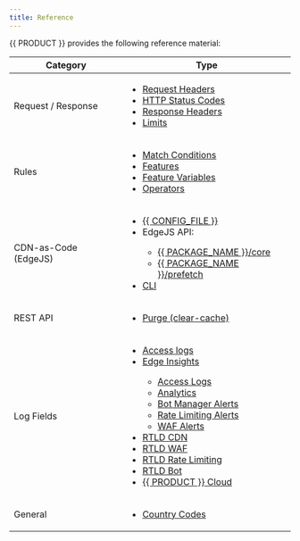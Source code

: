 ```yaml
---
title: Reference
---
```


{{ PRODUCT }} provides the following reference material:

| Category  | Type  |
|---|---|
| Request / Response   | <ul><li>[Request Headers](/guides/performance/request#request-headers)</li><li>[HTTP Status Codes](/guides/performance/response#status-codes)</li><li>[Response Headers](/guides/performance/response#response-headers)</li><li>[Limits](/guides/performance/limits)</li></ul>  |
| Rules   | <ul><li>[Match Conditions](/guides/performance/rules/conditions)</li><li>[Features](/guides/performance/rules/features)</li><li>[Feature Variables](/guides/performance/rules/feature_variables)</li><li>[Operators](/guides/performance/rules/operators)</li></ul>  |
| CDN-as-Code (EdgeJS)   | <ul><li>[{{ CONFIG_FILE }}](/guides/performance/cdn_as_code/edgio_config)</li><li>EdgeJS API:</li><ul><li>[{{ PACKAGE_NAME }}/core](/docs/api/core)</li><li>[{{ PACKAGE_NAME }}/prefetch](/docs/api/prefetch)</li></ul><li>[CLI](/guides/develop/cli#commands)</li></ul>
| REST API   | <ul><li>[Purge (clear-cache)](/guides/develop/rest_api)</li></ul> |
| Log Fields   | <ul><li>[Access logs](/guides/logs/access_logs#access-log-fields)</li><li>[Edge Insights](/guides/performance/observability/edge_insights)</li><ul><li>[Access Logs](/guides/performance/observability/edge_insights#access-logs)</li><li>[Analytics](/guides/performance/observability/edge_insights#analytics)</li><li>[Bot Manager Alerts](/guides/performance/observability/edge_insights#bot-manager-alerts)</li><li>[Rate Limiting Alerts](/guides/performance/observability/edge_insights#rate-limiting-alerts)</li><li>[WAF Alerts](/guides/performance/observability/edge_insights#waf-alerts)</li></ul><li>[RTLD CDN](/guides/logs/rtld/log_fields_rtld_cdn)</li><li>[RTLD WAF](/guides/logs/rtld/log_fields_rtld_waf)</li><li>[RTLD Rate Limiting](/guides/logs/rtld/log_fields_rtld_rate_limiting)</li><li>[RTLD Bot](/guides/logs/rtld/log_fields_rtld_bot_manager)</li><li>[{{ PRODUCT }} Cloud](/guides/logs/server_logs#serverless-compute-console-and-dri-log-fields)</li></ul>  |
| General   | <ul><li>[Country Codes](/guides/reference/country_codes)</li></ul>|

<!--
</li><li>POPs - TODO
</li><li>Cache Status Codes - TODO
-->

